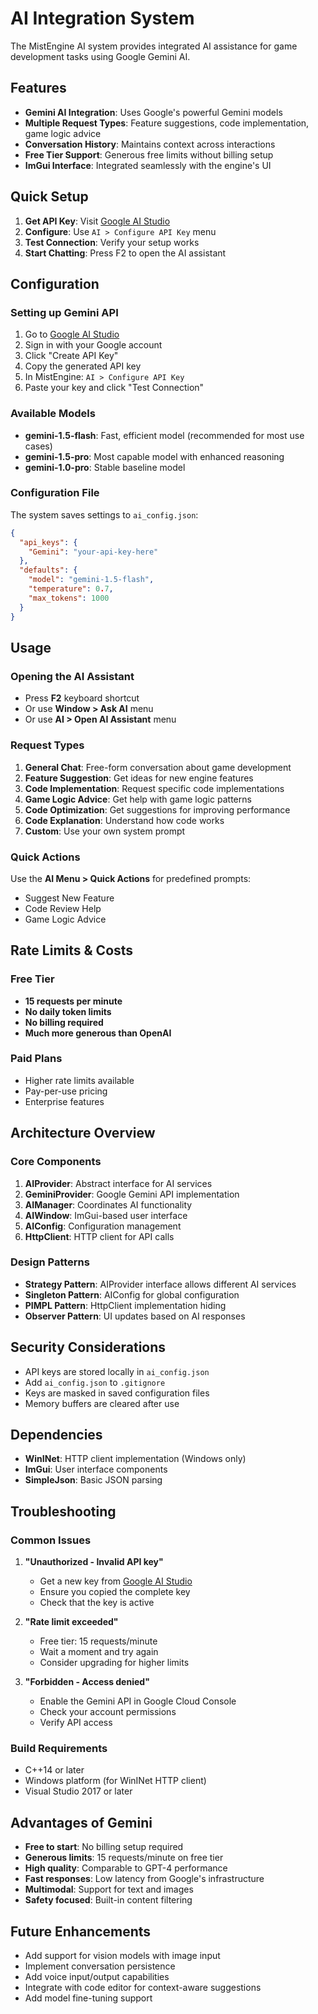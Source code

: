 # AI Integration System

The MistEngine AI system provides integrated AI assistance for game development tasks using Google Gemini AI.

## Features

- **Gemini AI Integration**: Uses Google's powerful Gemini models
- **Multiple Request Types**: Feature suggestions, code implementation, game logic advice
- **Conversation History**: Maintains context across interactions
- **Free Tier Support**: Generous free limits without billing setup
- **ImGui Interface**: Integrated seamlessly with the engine's UI

## Quick Setup

1. **Get API Key**: Visit [Google AI Studio](https://aistudio.google.com/app/apikey)
2. **Configure**: Use `AI > Configure API Key` menu
3. **Test Connection**: Verify your setup works
4. **Start Chatting**: Press F2 to open the AI assistant

## Configuration

### Setting up Gemini API

1. Go to [Google AI Studio](https://aistudio.google.com/app/apikey)
2. Sign in with your Google account
3. Click "Create API Key"
4. Copy the generated API key
5. In MistEngine: `AI > Configure API Key`
6. Paste your key and click "Test Connection"

### Available Models

- **gemini-1.5-flash**: Fast, efficient model (recommended for most use cases)
- **gemini-1.5-pro**: Most capable model with enhanced reasoning
- **gemini-1.0-pro**: Stable baseline model

### Configuration File

The system saves settings to `ai_config.json`:

```json
{
  "api_keys": {
    "Gemini": "your-api-key-here"
  },
  "defaults": {
    "model": "gemini-1.5-flash",
    "temperature": 0.7,
    "max_tokens": 1000
  }
}
```

## Usage

### Opening the AI Assistant
- Press **F2** keyboard shortcut
- Or use **Window > Ask AI** menu
- Or use **AI > Open AI Assistant** menu

### Request Types

1. **General Chat**: Free-form conversation about game development
2. **Feature Suggestion**: Get ideas for new engine features
3. **Code Implementation**: Request specific code implementations
4. **Game Logic Advice**: Get help with game logic patterns
5. **Code Optimization**: Get suggestions for improving performance
6. **Code Explanation**: Understand how code works
7. **Custom**: Use your own system prompt

### Quick Actions
Use the **AI Menu > Quick Actions** for predefined prompts:
- Suggest New Feature
- Code Review Help
- Game Logic Advice

## Rate Limits & Costs

### Free Tier
- **15 requests per minute**
- **No daily token limits**
- **No billing required**
- **Much more generous than OpenAI**

### Paid Plans
- Higher rate limits available
- Pay-per-use pricing
- Enterprise features

## Architecture Overview

### Core Components

1. **AIProvider**: Abstract interface for AI services
2. **GeminiProvider**: Google Gemini API implementation
3. **AIManager**: Coordinates AI functionality
4. **AIWindow**: ImGui-based user interface
5. **AIConfig**: Configuration management
6. **HttpClient**: HTTP client for API calls

### Design Patterns

- **Strategy Pattern**: AIProvider interface allows different AI services
- **Singleton Pattern**: AIConfig for global configuration
- **PIMPL Pattern**: HttpClient implementation hiding
- **Observer Pattern**: UI updates based on AI responses

## Security Considerations

- API keys are stored locally in `ai_config.json`
- Add `ai_config.json` to `.gitignore`
- Keys are masked in saved configuration files
- Memory buffers are cleared after use

## Dependencies

- **WinINet**: HTTP client implementation (Windows only)
- **ImGui**: User interface components
- **SimpleJson**: Basic JSON parsing

## Troubleshooting

### Common Issues

1. **"Unauthorized - Invalid API key"**
   - Get a new key from [Google AI Studio](https://aistudio.google.com/app/apikey)
   - Ensure you copied the complete key
   - Check that the key is active

2. **"Rate limit exceeded"**
   - Free tier: 15 requests/minute
   - Wait a moment and try again
   - Consider upgrading for higher limits

3. **"Forbidden - Access denied"**
   - Enable the Gemini API in Google Cloud Console
   - Check your account permissions
   - Verify API access

### Build Requirements

- C++14 or later
- Windows platform (for WinINet HTTP client)
- Visual Studio 2017 or later

## Advantages of Gemini

- **Free to start**: No billing setup required
- **Generous limits**: 15 requests/minute on free tier
- **High quality**: Comparable to GPT-4 performance
- **Fast responses**: Low latency from Google's infrastructure
- **Multimodal**: Support for text and images
- **Safety focused**: Built-in content filtering

## Future Enhancements

- Add support for vision models with image input
- Implement conversation persistence
- Add voice input/output capabilities
- Integrate with code editor for context-aware suggestions
- Add model fine-tuning support
